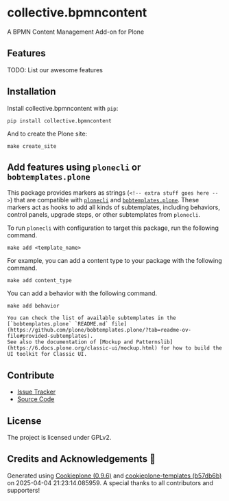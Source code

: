 # collective.bpmncontent

A BPMN Content Management Add-on for Plone

## Features

TODO: List our awesome features

## Installation

Install collective.bpmncontent with `pip`:

```shell
pip install collective.bpmncontent
```

And to create the Plone site:

```shell
make create_site
```

## Add features using `plonecli` or `bobtemplates.plone`

This package provides markers as strings (`<!-- extra stuff goes here -->`) that are compatible with [`plonecli`](https://github.com/plone/plonecli) and [`bobtemplates.plone`](https://github.com/plone/bobtemplates.plone).
These markers act as hooks to add all kinds of subtemplates, including behaviors, control panels, upgrade steps, or other subtemplates from `plonecli`.

To run `plonecli` with configuration to target this package, run the following command.

```shell
make add <template_name>
```

For example, you can add a content type to your package with the following command.

```shell
make add content_type
```

You can add a behavior with the following command.

```shell
make add behavior
```

```{seealso}
You can check the list of available subtemplates in the [`bobtemplates.plone` `README.md` file](https://github.com/plone/bobtemplates.plone/?tab=readme-ov-file#provided-subtemplates).
See also the documentation of [Mockup and Patternslib](https://6.docs.plone.org/classic-ui/mockup.html) for how to build the UI toolkit for Classic UI.
```

## Contribute

- [Issue Tracker](https://github.com/datakurre/collective.bpmncontent/issues)
- [Source Code](https://github.com/datakurre/collective.bpmncontent/)

## License

The project is licensed under GPLv2.

## Credits and Acknowledgements 🙏

Generated using [Cookieplone (0.9.6)](https://github.com/plone/cookieplone) and [cookieplone-templates (b57db6b)](https://github.com/plone/cookieplone-templates/commit/b57db6b8e34ab9b8157c45be858e94c6cd9cdbfa) on 2025-04-04 21:23:14.085959. A special thanks to all contributors and supporters!
